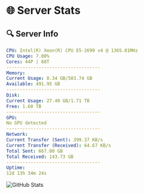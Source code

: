 # 🌐 Server Stats
## 🔍 Server Info
```yaml
CPU: Intel(R) Xeon(R) CPU E5-2699 v4 @ 1365.81MHz
CPU Usage: 7.00%
Cores: 44P | 88T
-----------------------------------
Memory:
Current Usage: 8.34 GB/503.74 GB
Available: 491.95 GB
-----------------------------------
Disk:
Current Usage: 27.49 GB/1.71 TB
Free: 1.60 TB
-----------------------------------
GPU:
No GPU detected
-----------------------------------
Network:
Current Transfer (Sent): 399.37 KB/s
Current Transfer (Received): 64.67 KB/s
Total Sent: 667.00 GB
Total Received: 143.73 GB
-----------------------------------
Uptime:
12d 13h 34m 24s
```
![GitHub Stats](https://img.shields.io/badge/Updated-2025-05-02_06:43:12-blue)